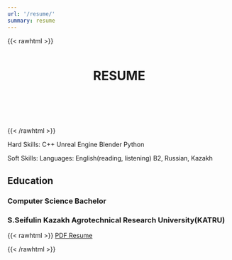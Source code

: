 ```yaml
---
url: '/resume/'
summary: resume
---
```

{{< rawhtml >}}
<div style="display: flex; justify-content: center; align-items: center; margin-bottom: 80px;">
	<h1>RESUME</h1>
</div>
{{< /rawhtml >}}

Hard Skills:
C++
Unreal Engine
Blender
Python

Soft Skills:
Languages: English(reading, listening) B2, Russian, Kazakh

## Education

### Computer Science Bachelor
### S.Seifulin Kazakh Agrotechnical Research University(KATRU)

{{< rawhtml >}}
	<a href="https://nurbeksultanov.com/pdf/Resume_Nurbek_Sultanov.pdf" target="_blank"><span>PDF Resume</span></a>

{{< /rawhtml >}}